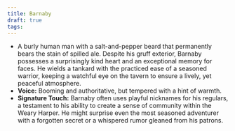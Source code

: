 ```yaml
---
title: Barnaby
draft: true
tags:
---
```

- A burly human man with a salt-and-pepper beard that permanently bears the stain of spilled ale. Despite his gruff exterior, Barnaby possesses a surprisingly kind heart and an exceptional memory for faces. He wields a tankard with the practiced ease of a seasoned warrior, keeping a watchful eye on the tavern to ensure a lively, yet peaceful atmosphere.
- **Voice:** Booming and authoritative, but tempered with a hint of warmth.
- **Signature Touch:** Barnaby often uses playful nicknames for his regulars, a testament to his ability to create a sense of community within the Weary Harper. He might surprise even the most seasoned adventurer with a forgotten secret or a whispered rumor gleaned from his patrons.